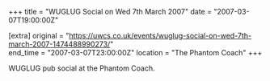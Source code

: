 +++
title = "WUGLUG Social on Wed 7th March 2007"
date = "2007-03-07T19:00:00Z"

[extra]
original = "https://uwcs.co.uk/events/wuglug-social-on-wed-7th-march-2007-1474488990273/"    
end_time = "2007-03-07T23:00:00Z"
location = "The Phantom Coach"
+++

WUGLUG pub social at the Phantom Coach.

